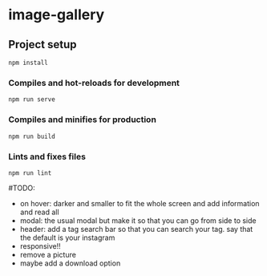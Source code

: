 # image-gallery

## Project setup
```
npm install
```

### Compiles and hot-reloads for development
```
npm run serve
```

### Compiles and minifies for production
```
npm run build
```

### Lints and fixes files
```
npm run lint
```

#TODO:
* on hover: darker and smaller to fit the whole screen and add information and read all
* modal: the usual modal but make it so that you can go from side to side
* header: add a tag search bar so that you can search your tag. say that the default is your instagram
* responsive!!
* remove a picture
* maybe add a download option

